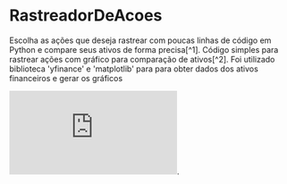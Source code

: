 # RastreadorDeAcoes
Escolha as ações que deseja rastrear com poucas linhas de código em Python e compare seus ativos de forma precisa[^1].
Código simples para rastrear ações com gráfico para comparação de ativos[^2]. 
Foi utilizado biblioteca 'yfinance' e 'matplotlib' para para obter dados dos ativos financeiros e gerar os gráficos


![Captura de Tela .md](https://github.com/CaioSouzaR/RastreadorDeAcoes/files/12244342/Captura.de.Tela.3.md).
